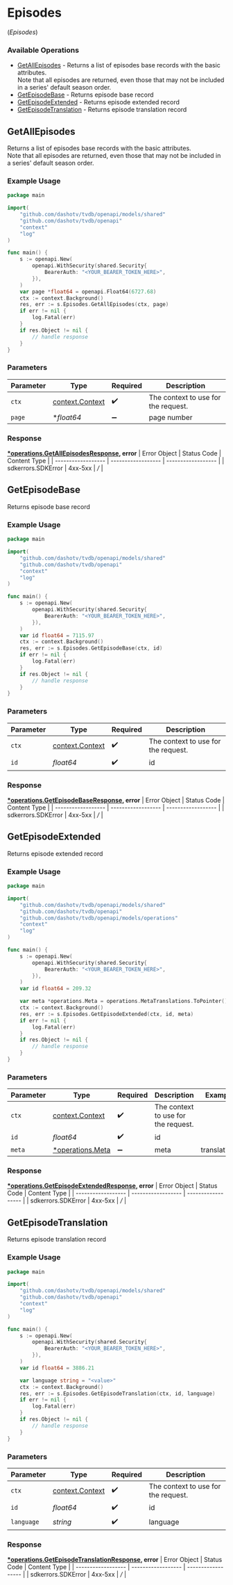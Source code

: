 # Episodes
(*Episodes*)

### Available Operations

* [GetAllEpisodes](#getallepisodes) - Returns a list of episodes base records with the basic attributes.<br> Note that all episodes are returned, even those that may not be included in a series' default season order.
* [GetEpisodeBase](#getepisodebase) - Returns episode base record
* [GetEpisodeExtended](#getepisodeextended) - Returns episode extended record
* [GetEpisodeTranslation](#getepisodetranslation) - Returns episode translation record

## GetAllEpisodes

Returns a list of episodes base records with the basic attributes.<br> Note that all episodes are returned, even those that may not be included in a series' default season order.

### Example Usage

```go
package main

import(
	"github.com/dashotv/tvdb/openapi/models/shared"
	"github.com/dashotv/tvdb/openapi"
	"context"
	"log"
)

func main() {
    s := openapi.New(
        openapi.WithSecurity(shared.Security{
            BearerAuth: "<YOUR_BEARER_TOKEN_HERE>",
        }),
    )
    var page *float64 = openapi.Float64(6727.68)
    ctx := context.Background()
    res, err := s.Episodes.GetAllEpisodes(ctx, page)
    if err != nil {
        log.Fatal(err)
    }
    if res.Object != nil {
        // handle response
    }
}
```

### Parameters

| Parameter                                             | Type                                                  | Required                                              | Description                                           |
| ----------------------------------------------------- | ----------------------------------------------------- | ----------------------------------------------------- | ----------------------------------------------------- |
| `ctx`                                                 | [context.Context](https://pkg.go.dev/context#Context) | :heavy_check_mark:                                    | The context to use for the request.                   |
| `page`                                                | **float64*                                            | :heavy_minus_sign:                                    | page number                                           |


### Response

**[*operations.GetAllEpisodesResponse](../../models/operations/getallepisodesresponse.md), error**
| Error Object       | Status Code        | Content Type       |
| ------------------ | ------------------ | ------------------ |
| sdkerrors.SDKError | 4xx-5xx            | */*                |

## GetEpisodeBase

Returns episode base record

### Example Usage

```go
package main

import(
	"github.com/dashotv/tvdb/openapi/models/shared"
	"github.com/dashotv/tvdb/openapi"
	"context"
	"log"
)

func main() {
    s := openapi.New(
        openapi.WithSecurity(shared.Security{
            BearerAuth: "<YOUR_BEARER_TOKEN_HERE>",
        }),
    )
    var id float64 = 7115.97
    ctx := context.Background()
    res, err := s.Episodes.GetEpisodeBase(ctx, id)
    if err != nil {
        log.Fatal(err)
    }
    if res.Object != nil {
        // handle response
    }
}
```

### Parameters

| Parameter                                             | Type                                                  | Required                                              | Description                                           |
| ----------------------------------------------------- | ----------------------------------------------------- | ----------------------------------------------------- | ----------------------------------------------------- |
| `ctx`                                                 | [context.Context](https://pkg.go.dev/context#Context) | :heavy_check_mark:                                    | The context to use for the request.                   |
| `id`                                                  | *float64*                                             | :heavy_check_mark:                                    | id                                                    |


### Response

**[*operations.GetEpisodeBaseResponse](../../models/operations/getepisodebaseresponse.md), error**
| Error Object       | Status Code        | Content Type       |
| ------------------ | ------------------ | ------------------ |
| sdkerrors.SDKError | 4xx-5xx            | */*                |

## GetEpisodeExtended

Returns episode extended record

### Example Usage

```go
package main

import(
	"github.com/dashotv/tvdb/openapi/models/shared"
	"github.com/dashotv/tvdb/openapi"
	"github.com/dashotv/tvdb/openapi/models/operations"
	"context"
	"log"
)

func main() {
    s := openapi.New(
        openapi.WithSecurity(shared.Security{
            BearerAuth: "<YOUR_BEARER_TOKEN_HERE>",
        }),
    )
    var id float64 = 209.32

    var meta *operations.Meta = operations.MetaTranslations.ToPointer()
    ctx := context.Background()
    res, err := s.Episodes.GetEpisodeExtended(ctx, id, meta)
    if err != nil {
        log.Fatal(err)
    }
    if res.Object != nil {
        // handle response
    }
}
```

### Parameters

| Parameter                                             | Type                                                  | Required                                              | Description                                           | Example                                               |
| ----------------------------------------------------- | ----------------------------------------------------- | ----------------------------------------------------- | ----------------------------------------------------- | ----------------------------------------------------- |
| `ctx`                                                 | [context.Context](https://pkg.go.dev/context#Context) | :heavy_check_mark:                                    | The context to use for the request.                   |                                                       |
| `id`                                                  | *float64*                                             | :heavy_check_mark:                                    | id                                                    |                                                       |
| `meta`                                                | [*operations.Meta](../../models/operations/meta.md)   | :heavy_minus_sign:                                    | meta                                                  | translations                                          |


### Response

**[*operations.GetEpisodeExtendedResponse](../../models/operations/getepisodeextendedresponse.md), error**
| Error Object       | Status Code        | Content Type       |
| ------------------ | ------------------ | ------------------ |
| sdkerrors.SDKError | 4xx-5xx            | */*                |

## GetEpisodeTranslation

Returns episode translation record

### Example Usage

```go
package main

import(
	"github.com/dashotv/tvdb/openapi/models/shared"
	"github.com/dashotv/tvdb/openapi"
	"context"
	"log"
)

func main() {
    s := openapi.New(
        openapi.WithSecurity(shared.Security{
            BearerAuth: "<YOUR_BEARER_TOKEN_HERE>",
        }),
    )
    var id float64 = 3886.21

    var language string = "<value>"
    ctx := context.Background()
    res, err := s.Episodes.GetEpisodeTranslation(ctx, id, language)
    if err != nil {
        log.Fatal(err)
    }
    if res.Object != nil {
        // handle response
    }
}
```

### Parameters

| Parameter                                             | Type                                                  | Required                                              | Description                                           |
| ----------------------------------------------------- | ----------------------------------------------------- | ----------------------------------------------------- | ----------------------------------------------------- |
| `ctx`                                                 | [context.Context](https://pkg.go.dev/context#Context) | :heavy_check_mark:                                    | The context to use for the request.                   |
| `id`                                                  | *float64*                                             | :heavy_check_mark:                                    | id                                                    |
| `language`                                            | *string*                                              | :heavy_check_mark:                                    | language                                              |


### Response

**[*operations.GetEpisodeTranslationResponse](../../models/operations/getepisodetranslationresponse.md), error**
| Error Object       | Status Code        | Content Type       |
| ------------------ | ------------------ | ------------------ |
| sdkerrors.SDKError | 4xx-5xx            | */*                |

